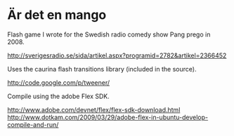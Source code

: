 Är det en mango
===============

Flash game I wrote for the Swedish radio comedy show Pang prego in 2008.

http://sverigesradio.se/sida/artikel.aspx?programid=2782&artikel=2366452

Uses the caurina flash transitions library (included in the source).

http://code.google.com/p/tweener/

Compile using the adobe Flex SDK.

http://www.adobe.com/devnet/flex/flex-sdk-download.html
http://www.dotkam.com/2009/03/29/adobe-flex-in-ubuntu-develop-compile-and-run/

